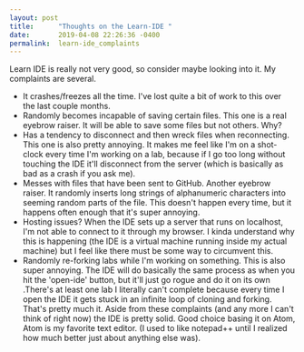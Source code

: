 ```yaml
---
layout: post
title:      "Thoughts on the Learn-IDE "
date:       2019-04-08 22:26:36 -0400
permalink:  learn-ide_complaints
---
```



Learn IDE is really not very good, so consider maybe looking into it. My complaints are several.
* It crashes/freezes all the time. I've lost quite a bit of work to this over the last couple months.  
* Randomly becomes incapable of saving  certain files. This one is a real eyebrow raiser. It will be able to save some files but not others. Why? 
* Has a tendency to disconnect and then wreck files when reconnecting. This one is also pretty annoying. It makes me feel like I'm on a shot-clock every time I'm working on a lab, because if I go too long without touching the IDE it'll disconnect from the server (which is basically as bad as a crash if you ask me). 
* Messes with files that have been sent to GitHub. Another eyebrow raiser. It randomly inserts long strings of alphanumeric characters into seeming random parts of the file. This doesn't happen every time, but it happens often enough that it's super annoying. 
* Hosting issues? When the IDE sets up a server that runs on localhost, I'm not able to connect to it through my browser. I kinda understand why this is happening (the IDE is a virtual machine running inside my actual machine) but I feel like there must be some way to circumvent this.
* Randomly re-forking labs while I'm working on something. This is also super annoying. The IDE will do basically the same process as when you hit the 'open-ide' button, but it'll just go rogue and do it on its own .There's at least one lab I literally can't complete because every time I open the IDE it gets stuck in an infinite loop of cloning and forking. 
That's pretty much it. Aside from these complaints (and any more I can't think of right now) the IDE is pretty solid. Good choice basing it on Atom, Atom is my favorite text editor. (I used to like notepad++ until I realized how much better just about anything else was). 

